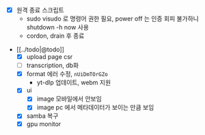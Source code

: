 - [X] 원격 종료 스크립트
  - sudo visudo 로 명령어 권한 필요, power off 는 인증 회피 불가하니 shutdown -h now 사용
  - cordon, drain 후 종료
- [[../todo|@todo]]
  - [X] upload page csr
  - [ ] transcription, db화
  - [X] format 에러 수정, `nUiDmTOrGZo`
    - yt-dlp 업데이트, webm 지원
  - [X] ui
    - [X] image 모바일에서 안보임
    - [X] image pc 에서 메타데이터가 보이는 만큼 보임
  - [X] samba 복구
  - [X] gpu monitor
